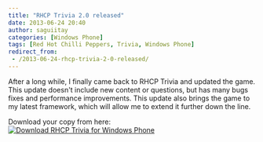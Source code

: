 ```yaml
---
title: "RHCP Trivia 2.0 released"
date: 2013-06-24 20:40
author: saguiitay
categories: [Windows Phone]
tags: [Red Hot Chilli Peppers, Trivia, Windows Phone]
redirect_from:
 - /2013-06-24-rhcp-trivia-2-0-released/
---
```

After a long while, I finally came back to RHCP Trivia and updated the game. This update doesn't include new content or questions,
but has many bugs fixes and performance improvements. This update also brings the game to my latest framework, which will allow me to extend it further down the line.

Download your copy from here: [![Download RHCP Trivia for Windows Phone]({{site.url}}/images/download-en-med2.png "Download RHCP Trivia for Windows Phone")](http://www.windowsphone.com/s?appid=2f14c3c6-7e09-4424-8597-8e6befceecfc)
